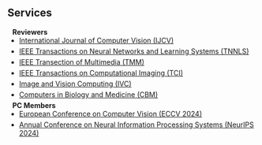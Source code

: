 ## Services

<h4 style="margin:0 10px 0;">Reviewers</h4>

<ul style="margin:0 0 5px;">
  <li><a href="[http://cvpr2024.thecvf.com/](https://link.springer.com/journal/11263)"><autocolor>International Journal of Computer Vision (IJCV)</autocolor></a></li>
</ul> 

<ul style="margin:0 0 5px;">
  <li><a href="[http://cvpr2024.thecvf.com/]()"><autocolor>IEEE Transactions on Neural Networks and Learning Systems (TNNLS)</autocolor></a></li>
</ul> 

<ul style="margin:0 0 5px;">
  <li><a href="[http://cvpr2024.thecvf.com/]()"><autocolor>IEEE Transection of Multimedia (TMM)</autocolor></a></li>
</ul> 

<ul style="margin:0 0 5px;">
  <li><a href="[http://cvpr2024.thecvf.com/]()"><autocolor>IEEE Transactions on Computational Imaging (TCI)</autocolor></a></li>
</ul> 

<ul style="margin:0 0 5px;">
  <li><a href="[http://cvpr2024.thecvf.com/]()"><autocolor>Image and Vision Computing (IVC)</autocolor></a></li>
</ul> 

<ul style="margin:0 0 5px;">
  <li><a href="[http://cvpr2024.thecvf.com/]()"><autocolor>Computers in Biology and Medicine (CBM)</autocolor></a></li>
</ul> 

<h4 style="margin:0 10px 0;">PC Members</h4>

<ul style="margin:0 0 5px;">
  <li><a href="http://cvpr2024.thecvf.com/"><autocolor>European Conference on Computer Vision (ECCV 2024)</autocolor></a></li>
</ul> 

<ul style="margin:0 0 5px;">
  <li><a href="http://cvpr2024.thecvf.com/"><autocolor>Annual Conference on Neural Information Processing Systems (NeurIPS 2024)</autocolor></a></li>
</ul> 
